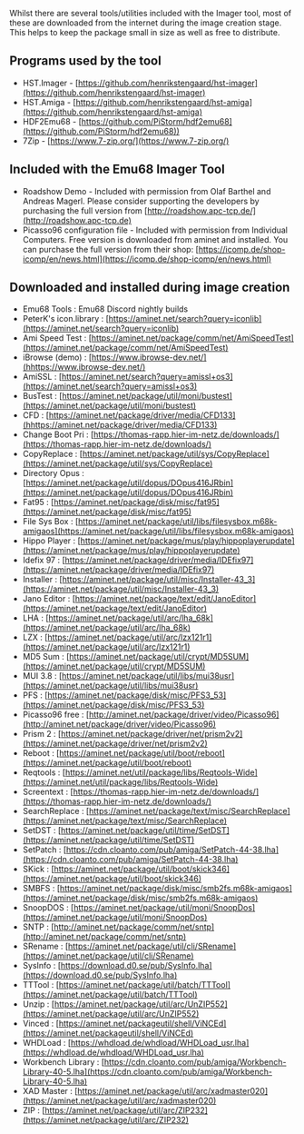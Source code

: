 Whilst there are several tools/utilities included with the Imager tool, most of these are downloaded from the internet during the image creation stage. This helps to keep the package small in size as well as free to distribute. 

## Programs used by the tool

- HST.Imager - [https://github.com/henrikstengaard/hst-imager](https://github.com/henrikstengaard/hst-imager)
- HST.Amiga - [https://github.com/henrikstengaard/hst-amiga](https://github.com/henrikstengaard/hst-amiga)
- HDF2Emu68 - [https://github.com/PiStorm/hdf2emu68](https://github.com/PiStorm/hdf2emu68))
- 7Zip - [https://www.7-zip.org/](https://www.7-zip.org/)
  
## Included with the Emu68 Imager Tool

- Roadshow Demo - Included with permission from Olaf Barthel and Andreas Magerl. Please consider supporting the developers by purchasing the full version from [http://roadshow.apc-tcp.de/](http://roadshow.apc-tcp.de)
- Picasso96 configuration file - Included with permission from Individual Computers. Free version is downloaded from aminet and installed. You can purchase the full version from their shop: [https://icomp.de/shop-icomp/en/news.html](https://icomp.de/shop-icomp/en/news.html)

## Downloaded and installed during image creation

- Emu68 Tools : Emu68 Discord nightly builds
- PeterK's icon.library : [https://aminet.net/search?query=iconlib](https://aminet.net/search?query=iconlib)
- Ami Speed Test : [https://aminet.net/package/comm/net/AmiSpeedTest](https://aminet.net/package/comm/net/AmiSpeedTest)
- iBrowse (demo) : [https://www.ibrowse-dev.net/](hhttps://www.ibrowse-dev.net/)
- AmiSSL : [https://aminet.net/search?query=amissl+os3](https://aminet.net/search?query=amissl+os3)
- BusTest : [https://aminet.net/package/util/moni/bustest](https://aminet.net/package/util/moni/bustest)
- CFD : [https://aminet.net/package/driver/media/CFD133](hhttps://aminet.net/package/driver/media/CFD133)
- Change Boot Pri : [https://thomas-rapp.hier-im-netz.de/downloads/](https://thomas-rapp.hier-im-netz.de/downloads/)
- CopyReplace : [https://aminet.net/package/util/sys/CopyReplace](https://aminet.net/package/util/sys/CopyReplace)
- Directory Opus : [https://aminet.net/package/util/dopus/DOpus416JRbin](https://aminet.net/package/util/dopus/DOpus416JRbin)
- Fat95 : [https://aminet.net/package/disk/misc/fat95](https://aminet.net/package/disk/misc/fat95)
- File Sys Box : [https://aminet.net/package/util/libs/filesysbox.m68k-amigaos](https://aminet.net/package/util/libs/filesysbox.m68k-amigaos)
- Hippo Player : [https://aminet.net/package/mus/play/hippoplayerupdate](https://aminet.net/package/mus/play/hippoplayerupdate)
- Idefix 97 : [https://aminet.net/package/driver/media/IDEfix97](https://aminet.net/package/driver/media/IDEfix97)
- Installer : [https://aminet.net/package/util/misc/Installer-43_3](https://aminet.net/package/util/misc/Installer-43_3)
- Jano Editor : [https://aminet.net/package/text/edit/JanoEditor](https://aminet.net/package/text/edit/JanoEditor)
- LHA : [https://aminet.net/package/util/arc/lha_68k](https://aminet.net/package/util/arc/lha_68k)
- LZX : [https://aminet.net/package/util/arc/lzx121r1](https://aminet.net/package/util/arc/lzx121r1)
- MD5 Sum : [https://aminet.net/package/util/crypt/MD5SUM](https://aminet.net/package/util/crypt/MD5SUM)
- MUI 3.8 : [https://aminet.net/package/util/libs/mui38usr](https://aminet.net/package/util/libs/mui38usr)
- PFS : [https://aminet.net/package/disk/misc/PFS3_53](https://aminet.net/package/disk/misc/PFS3_53)
- Picasso96 free : [http://aminet.net/package/driver/video/Picasso96](http://aminet.net/package/driver/video/Picasso96)
- Prism 2 : [https://aminet.net/package/driver/net/prism2v2](https://aminet.net/package/driver/net/prism2v2)
- Reboot : [https://aminet.net/package/util/boot/reboot](https://aminet.net/package/util/boot/reboot)
- Reqtools : [https://aminet.net/util/package/libs/Reqtools-Wide](https://aminet.net/util/package/libs/Reqtools-Wide)
- Screentext : [https://thomas-rapp.hier-im-netz.de/downloads/](https://thomas-rapp.hier-im-netz.de/downloads/)
- SearchReplace : [https://aminet.net/package/text/misc/SearchReplace](https://aminet.net/package/text/misc/SearchReplace)
- SetDST : [https://aminet.net/package/util/time/SetDST](https://aminet.net/package/util/time/SetDST)
- SetPatch : [https://cdn.cloanto.com/pub/amiga/SetPatch-44-38.lha](https://cdn.cloanto.com/pub/amiga/SetPatch-44-38.lha)
- SKick : [https://aminet.net/package/util/boot/skick346](https://aminet.net/package/util/boot/skick346)
- SMBFS : [https://aminet.net/package/disk/misc/smb2fs.m68k-amigaos](https://aminet.net/package/disk/misc/smb2fs.m68k-amigaos)
- SnoopDOS : [https://aminet.net/package/util/moni/SnoopDos](https://aminet.net/package/util/moni/SnoopDos)
- SNTP : [http://aminet.net/package/comm/net/sntp](http://aminet.net/package/comm/net/sntp)
- SRename : [https://aminet.net/package/util/cli/SRename](https://aminet.net/package/util/cli/SRename)
- SysInfo : [https://download.d0.se/pub/SysInfo.lha](https://download.d0.se/pub/SysInfo.lha)
- TTTool : [https://aminet.net/package/util/batch/TTTool](https://aminet.net/package/util/batch/TTTool)
- Unzip : [https://aminet.net/package/util/arc/UnZIP552](https://aminet.net/package/util/arc/UnZIP552)
- Vinced : [https://aminet.net/packageutil/shell/ViNCEd](https://aminet.net/packageutil/shell/ViNCEd)
- WHDLoad : [https://whdload.de/whdload/WHDLoad_usr.lha](https://whdload.de/whdload/WHDLoad_usr.lha)
- Workbench Library : [https://cdn.cloanto.com/pub/amiga/Workbench-Library-40-5.lha](https://cdn.cloanto.com/pub/amiga/Workbench-Library-40-5.lha)
- XAD Master : [https://aminet.net/package/util/arc/xadmaster020](https://aminet.net/package/util/arc/xadmaster020)
- ZIP : [https://aminet.net/package/util/arc/ZIP232](https://aminet.net/package/util/arc/ZIP232)
